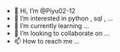 - 👋 Hi, I’m @Piyu02-12
- 👀 I’m interested in python , sql , ...
- 🌱 I’m currently learning  ...
- 💞️ I’m looking to collaborate on ...
- 📫 How to reach me ...

<!---
Piyu02-12/Piyu02-12 is a ✨ special ✨ repository because its `README.md` (this file) appears on your GitHub profile.
You can click the Preview link to take a look at your changes.
--->
